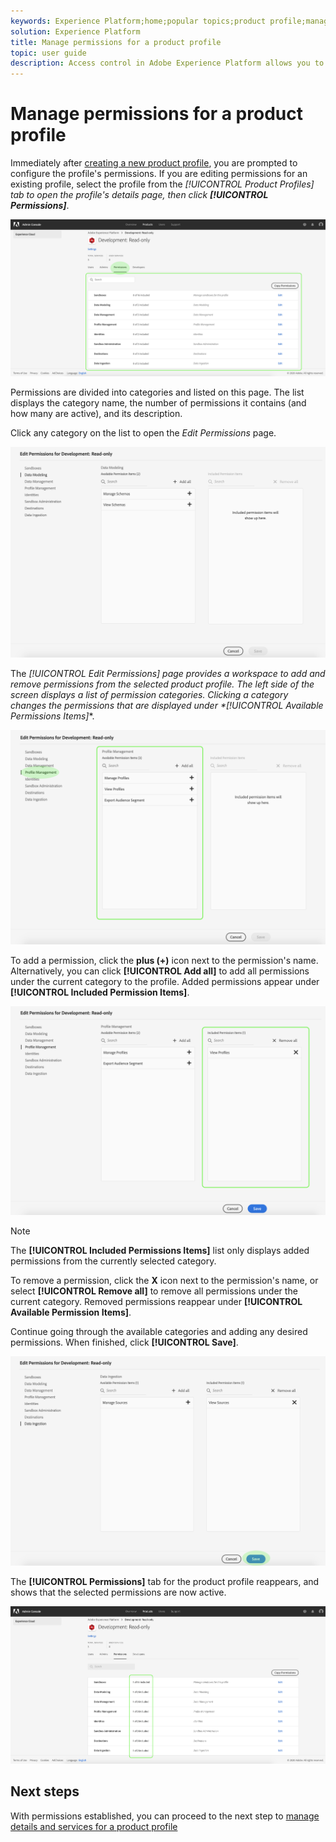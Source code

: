 ```yaml
---
keywords: Experience Platform;home;popular topics;product profile;manage permissions
solution: Experience Platform
title: Manage permissions for a product profile
topic: user guide
description: Access control in Adobe Experience Platform allows you to manage roles and permissions for various Platform capabilities by using the Adobe Admin Console. This document serves as a guide for how to manage permissions for a product profile for Platform.
---
```


# Manage permissions for a product profile

Immediately after [creating a new product profile](#create-a-new-product-profile), you are prompted to configure the profile's permissions. If you are editing permissions for an existing profile, select the profile from the **[!UICONTROL Product Profiles]* tab to open the profile's details page, then click **[!UICONTROL Permissions]***.

![profile-permissions](../images/profile-permissions.png)

Permissions are divided into categories and listed on this page. The list displays the category name, the number of permissions it contains (and how many are active), and its description.

Click any category on the list to open the *Edit Permissions* page.

![edit-permissions](../images/edit-permissions.png)

The **[!UICONTROL Edit Permissions]* page provides a workspace to add and remove permissions from the selected product profile. The left side of the screen displays a list of permission categories. Clicking a category changes the permissions that are displayed under *[!UICONTROL Available Permissions Items]**.

![change-permissions-category](../images/change-permissions-category.png)

To add a permission, click the **plus (+)** icon next to the permission's name. Alternatively, you can click **[!UICONTROL Add all]** to add all permissions under the current category to the profile. Added permissions appear under **[!UICONTROL Included Permission Items]**.

![add-permissions](../images/add-permissions.png)

>[!NOTE]
>
>The **[!UICONTROL Included Permissions Items]** list only displays added permissions from the currently selected category.

To remove a permission, click the **X** icon next to the permission's name, or select **[!UICONTROL Remove all]** to remove all permissions under the current category. Removed permissions reappear under **[!UICONTROL Available Permission Items]**.

Continue going through the available categories and adding any desired permissions. When finished, click **[!UICONTROL Save]**.

![permissions-finish](../images/permissions-finish.png)

The **[!UICONTROL Permissions]** tab for the product profile reappears, and shows that the selected permissions are now active.

![added-permissions](../images/added-permissions.png)

## Next steps

With permissions established, you can proceed to the next step to [manage details and services for a product profile](details-and-services.md)